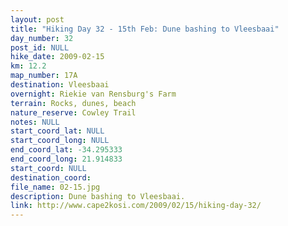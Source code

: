 ```yaml
---
layout: post
title: "Hiking Day 32 - 15th Feb: Dune bashing to Vleesbaai"
day_number: 32
post_id: NULL
hike_date: 2009-02-15
km: 12.2
map_number: 17A
destination: Vleesbaai
overnight: Riekie van Rensburg's Farm
terrain: Rocks, dunes, beach
nature_reserve: Cowley Trail
notes: NULL
start_coord_lat: NULL
start_coord_long: NULL
end_coord_lat: -34.295333
end_coord_long: 21.914833
start_coord: NULL
destination_coord: 
file_name: 02-15.jpg
description: Dune bashing to Vleesbaai.
link: http://www.cape2kosi.com/2009/02/15/hiking-day-32/
---
```

